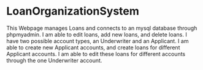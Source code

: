 # LoanOrganizationSystem
This Webpage manages Loans and connects to an mysql database through phpmyadmin. I am able to edit loans, add new loans, and delete loans. I have two possible account types, an Underwriter and an Applicant. I am able to create new Applicant accounts, and create loans for different Applicant accounts. I am able to edit these loans for different accounts through the one Underwriter account. 
